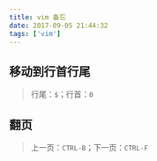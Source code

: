 ```yaml
---
title: vim 备忘
date: 2017-09-05 21:44:32
tags: ['vim']
---
```

## 移动到行首行尾
> 行尾：`$`；行首：`0`

## 翻页
> 上一页：`CTRL-B`；下一页：`CTRL-F`
